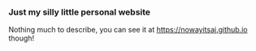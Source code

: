 ### Just my silly little personal website 

Nothing much to describe, you can see it at https://nowayitsaj.github.io though!